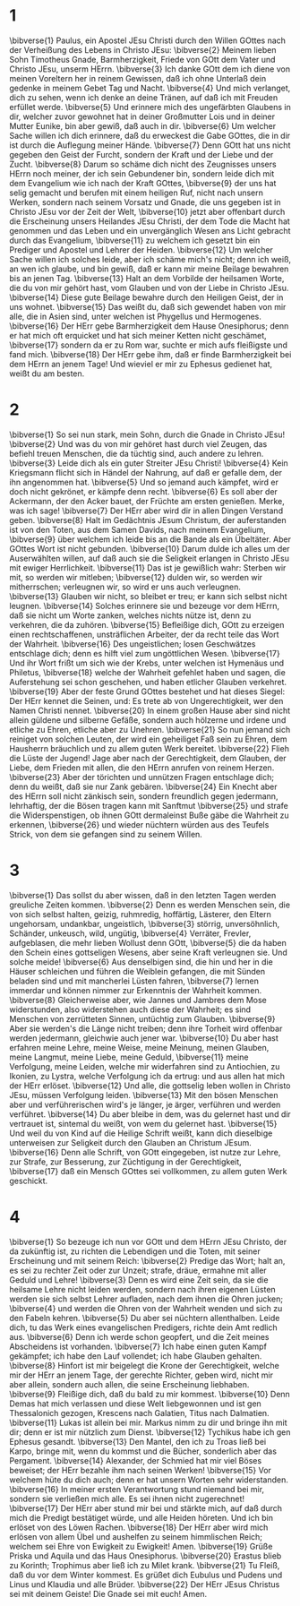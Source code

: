 # 1
\bibverse{1} Paulus, ein Apostel JEsu Christi durch den Willen GOttes nach der Verheißung des Lebens in Christo JEsu: \bibverse{2} Meinem lieben Sohn Timotheus Gnade, Barmherzigkeit, Friede von GOtt dem Vater und Christo JEsu, unserm HErrn. \bibverse{3} Ich danke GOtt dem ich diene von meinen Voreltern her in reinem Gewissen, daß ich ohne Unterlaß dein gedenke in meinem Gebet Tag und Nacht. \bibverse{4} Und mich verlanget, dich zu sehen, wenn ich denke an deine Tränen, auf daß ich mit Freuden erfüllet werde. \bibverse{5} Und erinnere mich des ungefärbten Glaubens in dir, welcher zuvor gewohnet hat in deiner Großmutter Lois und in deiner Mutter Eunike, bin aber gewiß, daß auch in dir. \bibverse{6} Um welcher Sache willen ich dich erinnere, daß du erweckest die Gabe GOttes, die in dir ist durch die Auflegung meiner Hände. \bibverse{7} Denn GOtt hat uns nicht gegeben den Geist der Furcht, sondern der Kraft und der Liebe und der Zucht. \bibverse{8} Darum so schäme dich nicht des Zeugnisses unsers HErrn noch meiner, der ich sein Gebundener bin, sondern leide dich mit dem Evangelium wie ich nach der Kraft GOttes, \bibverse{9} der uns hat selig gemacht und berufen mit einem heiligen Ruf, nicht nach unsern Werken, sondern nach seinem Vorsatz und Gnade, die uns gegeben ist in Christo JEsu vor der Zeit der Welt, \bibverse{10} jetzt aber offenbart durch die Erscheinung unsers Heilandes JEsu Christi, der dem Tode die Macht hat genommen und das Leben und ein unvergänglich Wesen ans Licht gebracht durch das Evangelium, \bibverse{11} zu welchem ich gesetzt bin ein Prediger und Apostel und Lehrer der Heiden. \bibverse{12} Um welcher Sache willen ich solches leide, aber ich schäme mich's nicht; denn ich weiß, an wen ich glaube, und bin gewiß, daß er kann mir meine Beilage bewahren bis an jenen Tag. \bibverse{13} Halt an dem Vorbilde der heilsamen Worte, die du von mir gehört hast, vom Glauben und von der Liebe in Christo JEsu. \bibverse{14} Diese gute Beilage bewahre durch den Heiligen Geist, der in uns wohnet. \bibverse{15} Das weißt du, daß sich gewendet haben von mir alle, die in Asien sind, unter welchen ist Phygellus und Hermogenes. \bibverse{16} Der HErr gebe Barmherzigkeit dem Hause Onesiphorus; denn er hat mich oft erquicket und hat sich meiner Ketten nicht geschämet, \bibverse{17} sondern da er zu Rom war, suchte er mich aufs fleißigste und fand mich. \bibverse{18} Der HErr gebe ihm, daß er finde Barmherzigkeit bei dem HErrn an jenem Tage! Und wieviel er mir zu Ephesus gedienet hat, weißt du am besten.

# 2
\bibverse{1} So sei nun stark, mein Sohn, durch die Gnade in Christo JEsu! \bibverse{2} Und was du von mir gehöret hast durch viel Zeugen, das befiehl treuen Menschen, die da tüchtig sind, auch andere zu lehren. \bibverse{3} Leide dich als ein guter Streiter JEsu Christi! \bibverse{4} Kein Kriegsmann flicht sich in Händel der Nahrung, auf daß er gefalle dem, der ihn angenommen hat. \bibverse{5} Und so jemand auch kämpfet, wird er doch nicht gekrönet, er kämpfe denn recht. \bibverse{6} Es soll aber der Ackermann, der den Acker bauet, der Früchte am ersten genießen. Merke, was ich sage! \bibverse{7} Der HErr aber wird dir in allen Dingen Verstand geben. \bibverse{8} Halt im Gedächtnis JEsum Christum, der auferstanden ist von den Toten, aus dem Samen Davids, nach meinem Evangelium, \bibverse{9} über welchem ich leide bis an die Bande als ein Übeltäter. Aber GOttes Wort ist nicht gebunden. \bibverse{10} Darum dulde ich alles um der Auserwählten willen, auf daß auch sie die Seligkeit erlangen in Christo JEsu mit ewiger Herrlichkeit. \bibverse{11} Das ist je gewißlich wahr: Sterben wir mit, so werden wir mitleben; \bibverse{12} dulden wir, so werden wir mitherrschen; verleugnen wir, so wird er uns auch verleugnen. \bibverse{13} Glauben wir nicht, so bleibet er treu; er kann sich selbst nicht leugnen. \bibverse{14} Solches erinnere sie und bezeuge vor dem HErrn, daß sie nicht um Worte zanken, welches nichts nütze ist, denn zu verkehren, die da zuhören. \bibverse{15} Befleißige dich, GOtt zu erzeigen einen rechtschaffenen, unsträflichen Arbeiter, der da recht teile das Wort der Wahrheit. \bibverse{16} Des ungeistlichen; losen Geschwätzes entschlage dich; denn es hilft viel zum ungöttlichen Wesen. \bibverse{17} Und ihr Wort frißt um sich wie der Krebs, unter welchen ist Hymenäus und Philetus, \bibverse{18} welche der Wahrheit gefehlet haben und sagen, die Auferstehung sei schon geschehen, und haben etlicher Glauben verkehret. \bibverse{19} Aber der feste Grund GOttes bestehet und hat dieses Siegel: Der HErr kennet die Seinen, und: Es trete ab von Ungerechtigkeit, wer den Namen Christi nennet. \bibverse{20} In einem großen Hause aber sind nicht allein güldene und silberne Gefäße, sondern auch hölzerne und irdene und etliche zu Ehren, etliche aber zu Unehren. \bibverse{21} So nun jemand sich reiniget von solchen Leuten, der wird ein geheiliget Faß sein zu Ehren, dem Hausherrn bräuchlich und zu allem guten Werk bereitet. \bibverse{22} Flieh die Lüste der Jugend! Jage aber nach der Gerechtigkeit, dem Glauben, der Liebe, dem Frieden mit allen, die den HErrn anrufen von reinem Herzen. \bibverse{23} Aber der törichten und unnützen Fragen entschlage dich; denn du weißt, daß sie nur Zank gebären. \bibverse{24} Ein Knecht aber des HErrn soll nicht zänkisch sein, sondern freundlich gegen jedermann, lehrhaftig, der die Bösen tragen kann mit Sanftmut \bibverse{25} und strafe die Widerspenstigen, ob ihnen GOtt dermaleinst Buße gäbe die Wahrheit zu erkennen, \bibverse{26} und wieder nüchtern würden aus des Teufels Strick, von dem sie gefangen sind zu seinem Willen.

# 3
\bibverse{1} Das sollst du aber wissen, daß in den letzten Tagen werden greuliche Zeiten kommen. \bibverse{2} Denn es werden Menschen sein, die von sich selbst halten, geizig, ruhmredig, hoffärtig, Lästerer, den Eltern ungehorsam, undankbar, ungeistlich, \bibverse{3} störrig, unversöhnlich, Schänder, unkeusch, wild, ungütig, \bibverse{4} Verräter, Frevler, aufgeblasen, die mehr lieben Wollust denn GOtt, \bibverse{5} die da haben den Schein eines gottseligen Wesens, aber seine Kraft verleugnen sie. Und solche meide! \bibverse{6} Aus denselbigen sind, die hin und her in die Häuser schleichen und führen die Weiblein gefangen, die mit Sünden beladen sind und mit mancherlei Lüsten fahren, \bibverse{7} lernen immerdar und können nimmer zur Erkenntnis der Wahrheit kommen. \bibverse{8} Gleicherweise aber, wie Jannes und Jambres dem Mose widerstunden, also widerstehen auch diese der Wahrheit; es sind Menschen von zerrütteten Sinnen, untüchtig zum Glauben. \bibverse{9} Aber sie werden's die Länge nicht treiben; denn ihre Torheit wird offenbar werden jedermann, gleichwie auch jener war. \bibverse{10} Du aber hast erfahren meine Lehre, meine Weise, meine Meinung, meinen Glauben, meine Langmut, meine Liebe, meine Geduld, \bibverse{11} meine Verfolgung, meine Leiden, welche mir widerfahren sind zu Antiochien, zu Ikonien, zu Lystra, welche Verfolgung ich da ertrug: und aus allen hat mich der HErr erlöset. \bibverse{12} Und alle, die gottselig leben wollen in Christo JEsu, müssen Verfolgung leiden. \bibverse{13} Mit den bösen Menschen aber und verführerischen wird's je länger, je ärger, verführen und werden verführet. \bibverse{14} Du aber bleibe in dem, was du gelernet hast und dir vertrauet ist, sintemal du weißt, von wem du gelernet hast. \bibverse{15} Und weil du von Kind auf die Heilige Schrift weißt, kann dich dieselbige unterweisen zur Seligkeit durch den Glauben an Christum JEsum. \bibverse{16} Denn alle Schrift, von GOtt eingegeben, ist nutze zur Lehre, zur Strafe, zur Besserung, zur Züchtigung in der Gerechtigkeit, \bibverse{17} daß ein Mensch GOttes sei vollkommen, zu allem guten Werk geschickt.

# 4
\bibverse{1} So bezeuge ich nun vor GOtt und dem HErrn JEsu Christo, der da zukünftig ist, zu richten die Lebendigen und die Toten, mit seiner Erscheinung und mit seinem Reich: \bibverse{2} Predige das Wort; halt an, es sei zu rechter Zeit oder zur Unzeit; strafe, dräue, ermahne mit aller Geduld und Lehre! \bibverse{3} Denn es wird eine Zeit sein, da sie die heilsame Lehre nicht leiden werden, sondern nach ihren eigenen Lüsten werden sie sich selbst Lehrer aufladen, nach dem ihnen die Ohren jucken; \bibverse{4} und werden die Ohren von der Wahrheit wenden und sich zu den Fabeln kehren. \bibverse{5} Du aber sei nüchtern allenthalben. Leide dich, tu das Werk eines evangelischen Predigers, richte dein Amt redlich aus. \bibverse{6} Denn ich werde schon geopfert, und die Zeit meines Abscheidens ist vorhanden. \bibverse{7} Ich habe einen guten Kampf gekämpfet; ich habe den Lauf vollendet; ich habe Glauben gehalten. \bibverse{8} Hinfort ist mir beigelegt die Krone der Gerechtigkeit, welche mir der HErr an jenem Tage, der gerechte Richter, geben wird, nicht mir aber allein, sondern auch allen, die seine Erscheinung liebhaben. \bibverse{9} Fleißige dich, daß du bald zu mir kommest. \bibverse{10} Denn Demas hat mich verlassen und diese Welt liebgewonnen und ist gen Thessalonich gezogen, Krescens nach Galatien, Titus nach Dalmatien. \bibverse{11} Lukas ist allein bei mir. Markus nimm zu dir und bringe ihn mit dir; denn er ist mir nützlich zum Dienst. \bibverse{12} Tychikus habe ich gen Ephesus gesandt. \bibverse{13} Den Mantel, den ich zu Troas ließ bei Karpo, bringe mit, wenn du kommst und die Bücher, sonderlich aber das Pergament. \bibverse{14} Alexander, der Schmied hat mir viel Böses beweiset; der HErr bezahle ihm nach seinen Werken! \bibverse{15} Vor welchem hüte du dich auch; denn er hat unsern Worten sehr widerstanden. \bibverse{16} In meiner ersten Verantwortung stund niemand bei mir, sondern sie verließen mich alle. Es sei ihnen nicht zugerechnet! \bibverse{17} Der HErr aber stund mir bei und stärkte mich, auf daß durch mich die Predigt bestätiget würde, und alle Heiden höreten. Und ich bin erlöset von des Löwen Rachen. \bibverse{18} Der HErr aber wird mich erlösen von allem Übel und aushelfen zu seinem himmlischen Reich; welchem sei Ehre von Ewigkeit zu Ewigkeit! Amen. \bibverse{19} Grüße Priska und Aquila und das Haus Onesiphorus. \bibverse{20} Erastus blieb zu Korinth; Trophimus aber ließ ich zu Milet krank. \bibverse{21} Tu Fleiß, daß du vor dem Winter kommest. Es grüßet dich Eubulus und Pudens und Linus und Klaudia und alle Brüder. \bibverse{22} Der HErr JEsus Christus sei mit deinem Geiste! Die Gnade sei mit euch! Amen.